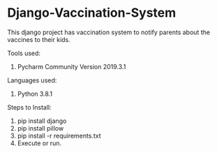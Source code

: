 # Django-Vaccination-System
This django project has vaccination system to notify parents about the vaccines to their kids.

Tools used:
1. Pycharm Community Version 2019.3.1

Languages used:
1. Python 3.8.1

Steps to Install:
1. pip install django
2. pip install pillow
3. pip install -r requirements.txt
4. Execute or run.
